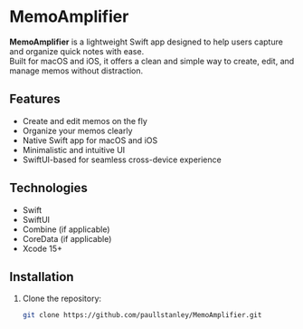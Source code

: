 # MemoAmplifier

**MemoAmplifier** is a lightweight Swift app designed to help users capture and organize quick notes with ease.  
Built for macOS and iOS, it offers a clean and simple way to create, edit, and manage memos without distraction.

## Features

- Create and edit memos on the fly
- Organize your memos clearly
- Native Swift app for macOS and iOS
- Minimalistic and intuitive UI
- SwiftUI-based for seamless cross-device experience

## Technologies

- Swift
- SwiftUI
- Combine (if applicable)
- CoreData (if applicable)
- Xcode 15+

## Installation

1. Clone the repository:
   ```bash
   git clone https://github.com/paullstanley/MemoAmplifier.git
